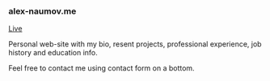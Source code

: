 ### alex-naumov.me

[Live](http://alex-naumov.me)

Personal web-site with my bio, resent projects, professional experience, job history and education info.

Feel free to contact me using contact form on a bottom.
